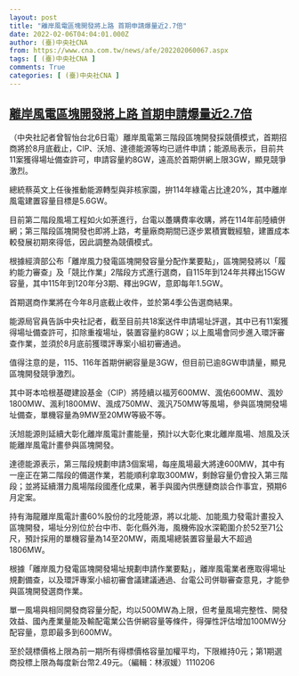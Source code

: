 ```yaml
---
layout: post
title: "離岸風電區塊開發將上路 首期申請爆量近2.7倍"
date: 2022-02-06T04:04:01.000Z
author: (臺)中央社CNA
from: https://www.cna.com.tw/news/afe/202202060067.aspx
tags: [ (臺)中央社CNA ]
comments: True
categories: [ (臺)中央社CNA ]
---
```

<!--1644120241000-->
[離岸風電區塊開發將上路 首期申請爆量近2.7倍](https://www.cna.com.tw/news/afe/202202060067.aspx)
------

<div>
<div></div><div><p>（中央社記者曾智怡台北6日電）離岸風電第三階段區塊開發採競價模式，首期招商將於8月底截止，CIP、沃旭、達德能源等均已遞件申請；能源局表示，目前共11案獲得場址備查許可，申請容量約8GW，遠高於首期併網上限3GW，顯見競爭激烈。</p><p>總統蔡英文上任後推動能源轉型與非核家園，拚114年綠電占比達20%，其中離岸風電建置容量目標是5.6GW。</p><p>目前第二階段風場工程如火如荼進行，台電以躉購費率收購，將在114年前陸續併網；第三階段區塊開發也即將上路，考量廠商期間已逐步累積實戰經驗，建置成本較發展初期來得低，因此調整為競價模式。</p><p>根據經濟部公布「離岸風力發電區塊開發容量分配作業要點」，區塊開發將以「履約能力審查」及「競比作業」2階段方式進行選商，自115年到124年共釋出15GW容量，其中115年到120年分3期、釋出9GW，意即每年1.5GW。</p><p>首期選商作業將在今年8月底截止收件，並於第4季公告選商結果。</p><p>能源局官員告訴中央社記者，截至目前共18案送件申請場址評選，其中已有11案獲得場址備查許可，扣除重複場址，裝置容量約8GW；以上風場會同步進入環評審查作業，並須於8月底前獲環評專案小組初審通過。   </p><p>值得注意的是，115、116年首期併網容量是3GW，但目前已逾8GW申請量，顯見區塊開發競爭激烈。</p><p>其中哥本哈根基礎建設基金（CIP）將陸續以福芳600MW、渢佑600MW、渢妙1800MW、渢利1800MW、渢成750MW、渢汎750MW等風場，參與區塊開發場址備查，單機容量為9MW至20MW等級不等。  </p><p>沃旭能源則延續大彰化離岸風電計畫能量，預計以大彰化東北離岸風場、旭風及沃能離岸風電計畫參與區塊開發。</p><p>達德能源表示，第三階段規劃申請3個案場，每座風場最大將達600MW，其中有一座正在第二階段的備選作業，若能順利拿取300MW，剩餘容量仍會投入第三階段；並將延續潛力風場階段國產化成果，著手與國內供應鏈商談合作事宜，預期6月定案。</p><p>持有海龍離岸風電計畫60%股份的北陸能源，將以北能、加能風力發電計畫投入區塊開發，場址分別位於台中市、彰化縣外海，風機佈設水深範圍介於52至71公尺，預計採用的單機容量為14至20MW，兩風場總裝置容量最大不超過1806MW。</p><p>根據「離岸風力發電區塊開發場址規劃申請作業要點」，離岸風電業者應取得場址規劃備查，以及環評專案小組初審會議建議通過、台電公司併聯審查意見，才能參與區塊開發選商作業。</p><p>單一風場與相同開發商容量分配，均以500MW為上限，但考量風場完整性、開發效益、國內產業量能及輸配電業公告併網容量等條件，得彈性評估增加100MW分配容量，意即最多到600MW。</p><p>至於競標價格上限為前一期所有得標價格容量加權平均，下限維持0元；第1期選商投標上限為每度新台幣2.49元。（編輯：林淑媛）1110206</p></div>
</div>
